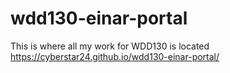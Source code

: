 # wdd130-einar-portal
This is where all my work for WDD130 is located
https://cyberstar24.github.io/wdd130-einar-portal/
